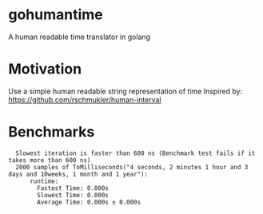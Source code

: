 # gohumantime
A human readable time translator in golang

# Motivation
Use a simple human readable string representation of time
Inspired by: https://github.com/rschmukler/human-interval

# Benchmarks
```
  Slowest iteration is faster than 600 ns (Benchmark test fails if it takes more than 600 ns)
  2000 samples of ToMilliseconds("4 seconds, 2 minutes 1 hour and 3 days and 10weeks, 1 month and 1 year"):
      runtime:
        Fastest Time: 0.000s
        Slowest Time: 0.000s
        Average Time: 0.000s ± 0.000s
```
